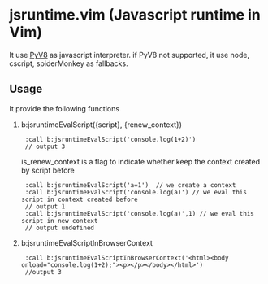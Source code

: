 jsruntime.vim (Javascript runtime in Vim)
=============

It use [PyV8](http://code.google.com/p/pyv8/) as javascript interpreter. if PyV8 not supported, it use node, cscript, spiderMonkey as fallbacks. 

Usage
-------------

It provide the following functions

1. b:jsruntimeEvalScript({script}, {renew_context})

        :call b:jsruntimeEvalScript('console.log(1+2)')
        // output 3
    
   is_renew_context is a flag to indicate whether keep the context created by script before
        
        :call b:jsruntimeEvalScript('a=1')  // we create a context
        :call b:jsruntimeEvalScript('console.log(a)') // we eval this script in context created before
        // output 1
        :call b:jsruntimeEvalScript('console.log(a)',1) // we eval this script in new context
        // output undefined

2. b:jsruntimeEvalScriptInBrowserContext

        :call b:jsruntimeEvalScriptInBrowserContext('<html><body onload="console.log(1+2);"><p></p></body></html>')
        //output 3
